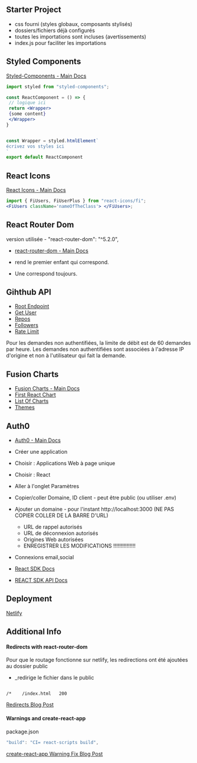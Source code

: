 ## Starter Project

- css fourni (styles globaux, composants stylisés)
- dossiers/fichiers déjà configurés
- toutes les importations sont incluses (avertissements)
- index.js pour faciliter les importations

## Styled Components

[Styled-Components - Main Docs](https://styled-components.com/)

```jsx
import styled from "styled-components";

const ReactComponent = () => {
 // logique ici
 return <Wrapper>
 {some content}
 </Wrapper>
}


const Wrapper = styled.htmlElement`
écrivez vos styles ici
`
export default ReactComponent
```

## React Icons

[React Icons - Main Docs](https://react-icons.github.io/react-icons/)

```jsx
import { FiUsers, FiUserPlus } from "react-icons/fi";
<FiUsers className='nameOfTheClass'> </FiUsers>;
```

## React Router Dom

version utilisée - "react-router-dom": "^5.2.0",

- [react-router-dom - Main Docs](https://reactrouter.com/web/guides/quick-start)

- <Switch> rend le premier <Route> enfant qui correspond.
- Une <Route path="*"> correspond toujours.

## Gihthub API

- [Root Endpoint](https://api.github.com)
- [Get User](https://api.github.com/users/glebngouma)
- [Repos](https://api.github.com/users/glebngouma/repos?per_page=100)
- [Followers](https://api.github.com/users/glebngouma/followers)
- [Rate Limit](https://api.github.com/rate_limit)

Pour les demandes non authentifiées, la limite de débit est de 60 demandes par heure. Les demandes non authentifiées sont associées à l'adresse IP d'origine et non à l'utilisateur qui fait la demande.

## Fusion Charts

- [Fusion Charts - Main Docs](https://www.fusioncharts.com/)
- [First React Chart](https://www.fusioncharts.com/dev/getting-started/react/your-first-chart-using-react)
- [List Of Charts](https://www.fusioncharts.com/dev/chart-guide/list-of-charts)
- [Themes](https://www.fusioncharts.com/dev/themes/introduction-to-themes)

## Auth0

- [Auth0 - Main Docs](https://auth0.com/)

- Créer une application
- Choisir : Applications Web à page unique
- Choisir : React
- Aller à l'onglet Paramètres
- Copier/coller Domaine, ID client - peut être public (ou utiliser .env)
- Ajouter un domaine -
  pour l'instant http://localhost:3000 (NE PAS COPIER COLLER DE LA BARRE D'URL)

  - URL de rappel autorisés
  - URL de déconnexion autorisés
  - Origines Web autorisées
  - ENREGISTRER LES MODIFICATIONS !!!!!!!!!!!!!!!

- Connexions
  email,social

- [React SDK Docs](https://auth0.com/docs/libraries/auth0-react)
- [REACT SDK API Docs](https://auth0.github.io/auth0-react/)

## Deployment

[Netlify](https://www.netlify.com/)

## Additional Info

#### Redirects with react-router-dom

Pour que le routage fonctionne sur netlify, les redirections ont été ajoutées au dossier public

- \_redirige le fichier dans le public

```

/*    /index.html   200

```

[Redirects Blog Post](https://dev.to/dance2die/page-not-found-on-netlify-with-react-router-58mc)

#### Warnings and create-react-app

package.json

```js
"build": "CI= react-scripts build",
```

[create-react-app Warning Fix Blog Post](https://community.netlify.com/t/how-to-fix-build-failures-with-create-react-app-in-production/17752)
